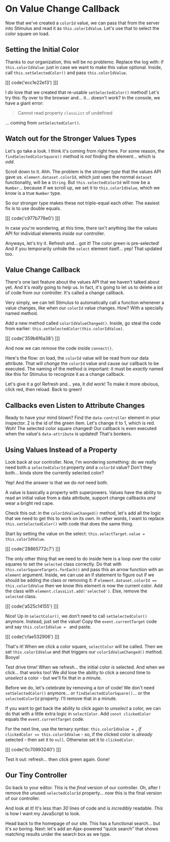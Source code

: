 # On Value Change Callback

Now that we've created a `colorId` value, we can pass that from the server into
Stimulus and read it as `this.colorIdValue`. Let's use that to select the color
square on load.

## Setting the Initial Color

Thanks to our organization, this will be no problemo. Replace the log with:
if `this.colorIdValue`: just in case we want to make this value optional. Inside,
call `this.setSelectedColor()` and pass `this.colorIdValue`.

[[[ code('ecc1e22e13') ]]]

I *do* love that we created that re-usable `setSelectedColor()` method! Let's try
this: fly over to the browser and... it... doesn't work? In the console, we have
a giant error:

> Cannot read property `classList` of undefined

... coming from `setSelectedColor()`.

## Watch out for the Stronger Values Types

Let's go take a look. I think it's coming from right here. For some reason, the
`findSelectedColorSquare()` method is *not* finding the element... which is *odd*.

Scroll down to it. Ahh. The problem is the stronger *type* that the
values API gave us. `element.dataset.colorId`, which just uses the normal
`dataset` functionality, will be a `String`. But `this.selectedColorId`
will now be a `Number`... because if we scroll up, we set it to `this.colorIdValue`,
which we know is a true `Number` type.

So our stronger type makes these not triple-equal each other. The easiest fix is
to use double equals.

[[[ code('c977b776e0') ]]]

In case you're wondering, at this time, there isn't anything like the values API
for individual elements *inside* our controller.

Anyways, let's try it. Refresh and... got it! The color green is pre-selected! And
if you temporarily unhide the `select` element itself... yep! That updated too.

## Value Change Callback

There's one last feature about the values API that we haven't talked about yet.
And it's *really* going to help us. In fact, it's going to let us to delete a
*lot* of code from our controller. It's called a change callback.

Very simply, we can tell Stimulus to automatically call a function whenever a
value changes, like when our `colorId` value changes. How? With a specially named
method.

Add a new method called `colorIdValueChanged()`. Inside, go steal the code from
earlier: `this.setSelectedColor(this.colorIdValue)`.

[[[ code('359b6f6a38') ]]]

And now we can *remove* the code inside `connect()`.

Here's the flow: on load, the `colorId` value will be read from our data attribute.
That will *change* the `colorId` value and cause our callback to be executed.
The naming of the method *is* important: it must be *exactly* named like this
for Stimulus to recognize it as a change callback.

Let's give it a go! Refresh and... yea, it *did* work! To make it more obvious,
click red, then reload. Back to green!

## Callbacks even Listen to Attribute Changes

Ready to have your mind blown? Find the `data-controller` element in your inspector.
2 is the id of the green item. Let's change it to 1, which is red. Woh! The
selected color square changed! Our callback is even executed when the value's
`data-attribute` is updated! That's bonkers.

## Using Values Instead of a Property

Look back at our controller. Now, I'm wondering something: do we really need both
a `selectedColorId` property *and* a `colorId` value? Don't they both... kinda
store the currently selected color?

Yep! And the answer is that we do *not* need both.

A value is basically a property with superpowers. Values have the ability to read
an initial value from a data attribute, support change callbacks *and* wear a
bright red cape.

Check this out: in the `colorIdValueChanged()` method, let's add all the
logic that we need to get this to work on its *own*. In other words, I want to
replace `this.setSelectedColor()` with code that does the same thing.

Start by setting the value on the select:
`this.selectTarget.value = this.colorIdValue`.

[[[ code('28865772c7') ]]]

The only other thing that we need to do inside here is a loop over the color
squares to set the `selected` class correctly. Do that with
`this.colorSquareTargets.forEach()` and pass this an arrow function with an
`element` argument. Inside, we can use an if statement to figure out if we should
be adding the class or removing it: if `element.dataset.colorId == this.colorIdValue`
then we know this element *is* now the current color. Add the class with
`element.classList.add('selected')`. Else, remove the `selected` class.

[[[ code('a525c14155') ]]]

Nice! Up in `selectColor()`, we don't need to call `setSelectedColor()` anymore.
Instead, just set the value! Copy the `event.currentTarget` code and say
`this.colorIdValue = ` and paste.

[[[ code('cfae532906') ]]]

That's it! When we click a color square, `selectColor` will be called. Then we
set `this.colorIdValue` and *that* triggers our `colorIdValueChanged()` method.
Booya!

Test drive time! When we refresh... the initial color *is* selected. And when
we click... that works too! We *did* lose the ability to click a second time
to *unselect* a color - but we'll fix that in a minute.

Before we do, let's celebrate by removing a *ton* of code! We don't need
`setSelectedColor()` anymore... or `findSelectedColorSquare()`... or the
`selectedColorId` property. I'll remove that in a minute.

If you want to get back the ability to click again to *unselect* a color, we
can do that with a little extra logic in `selectColor`. Add `const clickedColor`
equals the `event.currentTarget` code.

For the next line, use the ternary syntax: `this.colorIdValue = `, *if*
`clickedColor == this.colorIdValue` - so, if the clicked color is *already*
selected - then set it to `null`. Otherwise set it to `clickedColor`.

[[[ code('0c70993240') ]]]

Test it out: refresh... then click green again. Gone!

## Our Tiny Controller

Go back to your editor. This is the *final* version of our controller. Oh,
after I remove the unused `selectedColorId` property... *now* this is the final
version of our controller.

And look at it! It's less than *30* lines of code and is *incredibly* readable.
*This* is how I want my JavaScript to look.

Head back to the homepage of our site. This has a functional search... but it's
*so* boring. Next: let's add an Ajax-powered "quick search" that shows
matching results under the search box as we type.
